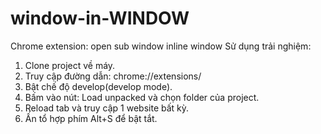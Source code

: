 # window-in-WINDOW
Chrome extension: open sub window inline window
Sử dụng trải nghiệm:
1. Clone project về máy.
2. Truy cập đường dẫn: chrome://extensions/
3. Bật chế độ develop(develop mode).
4. Bấm vào nút: Load unpacked và chọn folder của project.
5. Reload tab và truy cập 1 website bất kỳ.
6. Ấn tổ hợp phím Alt+S để bật tắt.
